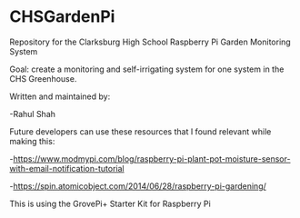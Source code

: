 # CHSGardenPi

Repository for the Clarksburg High School Raspberry Pi Garden Monitoring System 

Goal: create a monitoring and self-irrigating system for one system in the CHS Greenhouse.

Written and maintained by:

-Rahul Shah


Future developers can use these resources that I found relevant while making this:

-https://www.modmypi.com/blog/raspberry-pi-plant-pot-moisture-sensor-with-email-notification-tutorial

-https://spin.atomicobject.com/2014/06/28/raspberry-pi-gardening/


This is using the GrovePi+ Starter Kit for Raspberry Pi
